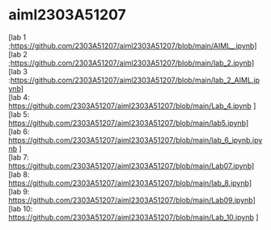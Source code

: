 # aiml2303A51207
[lab 1 ;https://github.com/2303A51207/aiml2303A51207/blob/main/AIML_.ipynb]                       
[lab 2 ;https://github.com/2303A51207/aiml2303A51207/blob/main/lab_2.ipynb]             
[lab 3 :https://github.com/2303A51207/aiml2303A51207/blob/main/lab_2_AIML.ipynb]        
[lab 4: https://github.com/2303A51207/aiml2303A51207/blob/main/Lab_4.ipynb ]         
[lab 5: https://github.com/2303A51207/aiml2303A51207/blob/main/lab5.ipynb]      
[lab 6: https://github.com/2303A51207/aiml2303A51207/blob/main/lab_6_ipynb.ipynb ]       
[lab 7: https://github.com/2303A51207/aiml2303A51207/blob/main/Lab07.ipynb]            
[lab 8: https://github.com/2303A51207/aiml2303A51207/blob/main/lab_8.ipynb]                 
[lab 9: https://github.com/2303A51207/aiml2303A51207/blob/main/Lab09.ipynb]                               
[lab 10: https://github.com/2303A51207/aiml2303A51207/blob/main/Lab_10.ipynb ]
